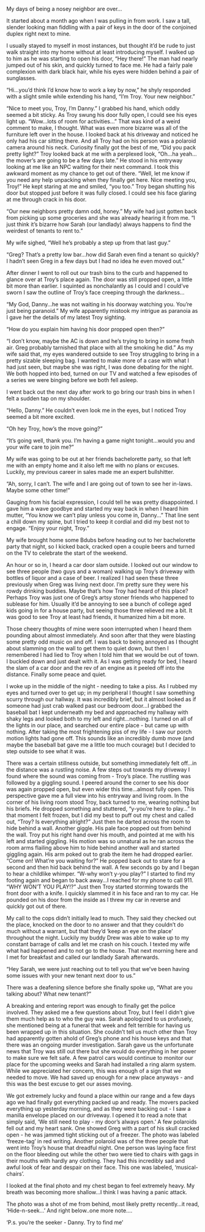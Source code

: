 My days of being a nosey neighbor are over…

It started about a month ago when I was pulling in from work. I saw a tall, slender looking man fiddling with a pair of keys in the door of the conjoined duplex right next to mine.

I usually stayed to myself in most instances, but thought it’d be rude to just walk straight into my home without at least introducing myself. I walked up to him as he was starting to open his door, “Hey there!” The man had nearly jumped out of his skin, and quickly turned to face me. He had a fairly pale complexion with dark black hair, while his eyes were hidden behind a pair of sunglasses.

“Hi…you’d think I’d know how to work a key by now,” he shyly responded with a slight smile while extending his hand, “I’m Troy. Your new neighbor.”

“Nice to meet you, Troy, I’m Danny.” I grabbed his hand, which oddly seemed a bit sticky. As Troy swung his door fully open, I could see his eyes light up. “Wow…lots of room for activities…” That was kind of a weird comment to make, I thought. What was even more bizarre was all of the furniture left over in the house. I looked back at his driveway and noticed he only had his car sitting there. And all Troy had on his person was a polaroid camera around his neck. Curiosity finally got the best of me, “Did you pack pretty light?” Troy looked back at me with a perplexed look, “Oh…ha yeah…the mover’s are going to be a few days late.” He stood in his entryway looking at me like an NPC waiting for their next command. I took this awkward moment as my chance to get out of there. “Well, let me know if you need any help unpacking when they finally get here. Nice meeting you, Troy!” He kept staring at me and smiled, “you too.” Troy began shutting his door but stopped just before it was fully closed. I could see his face glaring at me through crack in his door.

“Our new neighbors pretty damn odd, honey.” My wife had just gotten back from picking up some groceries and she was already hearing it from me. “I just think it’s bizarre how Sarah (our landlady) always happens to find the weirdest of tenants to rent to.”

My wife sighed, “Well he’s probably a step up from that last guy.”

“Greg? That’s a pretty low bar…how did Sarah even find a tenant so quickly? I hadn’t seen Greg in a few days but I had no idea he even moved out.”

After dinner I went to roll out our trash bins to the curb and happened to glance over at Troy’s place again. The door was still propped open, a little bit more than earlier. I squinted as nonchalantly as I could and I could’ve sworn I saw the outline of Troy’s face creeping through the darkness…

“My God, Danny…he was not waiting in his doorway watching you. You’re just being paranoid.” My wife apparently mistook my intrigue as paranoia as I gave her the details of my latest Troy sighting.

“How do you explain him having his door propped open then?”

“I don’t know, maybe the AC is down and he’s trying to bring in some fresh air. Greg probably tarnished that place with all the smoking he did.” As my wife said that, my eyes wandered outside to see Troy struggling to bring in a pretty sizable sleeping bag. I wanted to make more of a case with what I had just seen, but maybe she was right, I was done debating for the night. We both hopped into bed, turned on our TV and watched a few episodes of a series we were binging before we both fell asleep.

I went back out the next day after work to go bring our trash bins in when I felt a sudden tap on my shoulder.

“Hello, Danny.” He couldn’t even look me in the eyes, but I noticed Troy seemed a bit more excited.

“Oh hey Troy, how’s the move going?”

“It’s going well, thank you. I’m having a game night tonight…would you and your wife care to join me?”

My wife was going to be out at her friends bachelorette party, so that left me with an empty home and it also left me with no plans or excuses. Luckily, my previous career in sales made me an expert bullshitter.

“Ah, sorry, I can’t. The wife and I are going out of town to see her in-laws. Maybe some other time!”

Gauging from his facial expression, I could tell he was pretty disappointed. I gave him a wave goodbye and started my way back in when I heard him mutter, “You know we can’t play unless you come in, Danny…” That line sent a chill down my spine, but I tried to keep it cordial and did my best not to engage. “Enjoy your night, Troy.”

My wife brought home some Bdubs before heading out to her bachelorette party that night, so I kicked back, cracked open a couple beers and turned on the TV to celebrate the start of the weekend.

An hour or so in, I heard a car door slam outside. I looked out our window to see three people (two guys and a woman) walking up Troy’s driveway with bottles of liquor and a case of beer. I realized I had seen these three previously when Greg was living next door. I’m pretty sure they were his rowdy drinking buddies. Maybe that’s how Troy had heard of this place? Perhaps Troy was just one of Greg’s artsy stoner friends who happened to sublease for him. Usually it’d be annoying to see a bunch of college aged kids going in for a house party, but seeing those three relieved me a bit. It was good to see Troy at least had friends, it humanized him a bit more.

Those cheery thoughts of mine were soon interrupted when I heard them pounding about almost immediately. And soon after that they were blasting some pretty odd music on and off. I was back to being annoyed as I thought about slamming on the wall to get them to quiet down, but then I remembered I had lied to Troy when I told him that we would be out of town. I buckled down and just dealt with it. As I was getting ready for bed, I heard the slam of a car door and the rev of an engine as it peeled off into the distance. Finally some peace and quiet.

I woke up in the middle of the night - needing to take a piss. As I rubbed my eyes and turned over to get up; in my peripheral I thought I saw something scurry through our hallway. It was incredibly brief, but it almost looked as if someone had just crab walked past our bedroom door…I grabbed the baseball bat I kept underneath my bed and approached my hallway with shaky legs and looked both to my left and right…nothing. I turned on all of the lights in our place, and searched our entire place - but came up with nothing. After taking the most frightening piss of my life - I saw our porch motion lights had gone off. This sounds like an incredibly dumb move (and maybe the baseball bat gave me a little too much courage) but I decided to step outside to see what it was.

There was a certain stillness outside, but something immediately felt off…in the distance was a rustling noise. A few steps out towards my driveway I found where the sound was coming from - Troy’s place. The rustling was followed by a giggling sound. I peered around the corner to see his door was again propped open, but even wider this time…almost fully open. This perspective gave me a full view into his entryway and living room. In the corner of his living room stood Troy, back turned to me, wearing nothing but his briefs. He dropped something and stuttered, “y-you’re here to play…” In that moment I felt frozen, but I did my best to puff out my chest and called out, “Troy? Is everything alright?” Just then he darted across the room to hide behind a wall. Another giggle. His pale face popped out from behind the wall. Troy put his right hand over his mouth, and pointed at me with his left and started giggling. His motion was so unnatural as he ran across the room arms flailing above him to hide behind another wall and started giggling again. His arm poked out to grab the item he had dropped earlier. “Come on! What’re you waiting for?” He popped back out to stare for a second and then hid back behind the wall. A few seconds go by and I began to hear a childlike whimper. “W-why won’t y-you play?” I started to find my footing again and began to back away…I reached for my phone to call 911. “WHY WON’T YOU PLAY!?” Just then Troy started storming towards the front door with a knife. I quickly slammed it in his face and ran to my car. He pounded on his door from the inside as I threw my car in reverse and quickly got out of there.

My call to the cops didn’t initially lead to much. They said they checked out the place, knocked on the door to no answer and that they couldn’t do much without a warrant, but that they’d ‘keep an eye on the place’ throughout the night. Luckily my buddy Drew was able to wake up to my constant barrage of calls and let me crash on his couch. I texted my wife what had happened and to not go to the house. That next morning here and I met for breakfast and called our landlady Sarah afterwards.

“Hey Sarah, we were just reaching out to tell you that we’ve been having some issues with your new tenant next door to us.”

There was a deafening silence before she finally spoke up, “What are you talking about? What new tenant?”

A breaking and entering report was enough to finally get the police involved. They asked me a few questions about Troy, but I feel I didn’t give them much help as to who the guy was. Sarah apologized to us profusely, she mentioned being at a funeral that week and felt terrible for having us been wrapped up in this situation. She couldn’t tell us much other than Troy had apparently gotten ahold of Greg’s phone and his house keys and that there was an ongoing murder investigation. Sarah gave us the unfortunate news that Troy was still out there but she would do everything in her power to make sure we felt safe. A few patrol cars would continue to monitor our place for the upcoming weeks and Sarah had installed a ring alarm system. While we appreciated her concern, this was enough of a sign that we needed to move. We had saved up enough for a new place anyways - and this was the best excuse to get our asses moving.

We got extremely lucky and found a place within our range and a few days ago we had finally got everything packed up and ready. The movers packed everything up yesterday morning, and as they were backing out - I saw a manilla envelope placed on our driveway. I opened it to read a note that simply said, ‘We still need to play - my door’s always open.’ A few polaroids fell out and my heart sank. One showed Greg with a part of his skull cracked open - he was jammed tight sticking out of a freezer. The photo was labeled ‘freeze-tag’ in red writing. Another polaroid was of the three people that went into Troy’s house that dreadful night. One person was laying face first on the floor bleeding out while the other two were tied to chairs with gags in their mouths with hardly any clothing. They had this incredibly sad and awful look of fear and despair on their face. This one was labeled, ‘musical-chairs’.

I looked at the final photo and my chest began to feel extremely heavy. My breath was becoming more shallow…I think I was having a panic attack.

The photo was a shot of me from behind, most likely pretty recently…it read, ‘Hide-n-seek…’ And right below..one more note….

‘P.s. you’re the seeker - Danny. Try to find me’